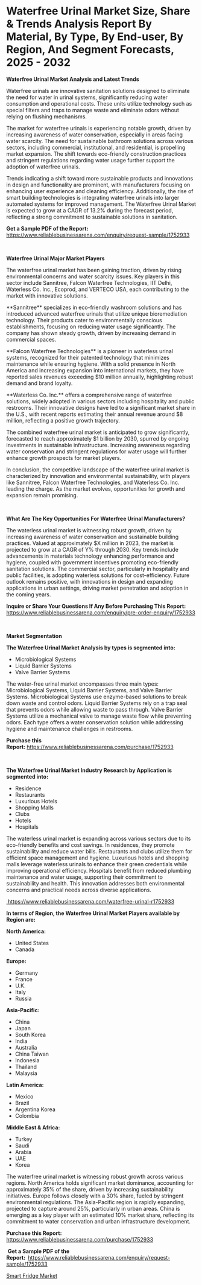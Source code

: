<p><h1>Waterfree Urinal Market Size, Share & Trends Analysis Report By Material, By Type, By End-user, By Region, And Segment Forecasts, 2025 - 2032</h1></p><p><strong>Waterfree Urinal Market Analysis and Latest Trends</strong></p>
<p><p>Waterfree urinals are innovative sanitation solutions designed to eliminate the need for water in urinal systems, significantly reducing water consumption and operational costs. These units utilize technology such as special filters and traps to manage waste and eliminate odors without relying on flushing mechanisms. </p><p>The market for waterfree urinals is experiencing notable growth, driven by increasing awareness of water conservation, especially in areas facing water scarcity. The need for sustainable bathroom solutions across various sectors, including commercial, institutional, and residential, is propelling market expansion. The shift towards eco-friendly construction practices and stringent regulations regarding water usage further support the adoption of waterfree urinals. </p><p>Trends indicating a shift toward more sustainable products and innovations in design and functionality are prominent, with manufacturers focusing on enhancing user experience and cleaning efficiency. Additionally, the rise of smart building technologies is integrating waterfree urinals into larger automated systems for improved management. The Waterfree Urinal Market is expected to grow at a CAGR of 13.2% during the forecast period, reflecting a strong commitment to sustainable solutions in sanitation.</p></p>
<p><strong>Get a Sample PDF of the Report:&nbsp;</strong> <a href="https://www.reliablebusinessarena.com/enquiry/request-sample/1752933?utm_campaign=3014&utm_medium=2&utm_source=Github&utm_content=ia&utm_term=05042025&utm_id=waterfree-urinal">https://www.reliablebusinessarena.com/enquiry/request-sample/1752933</a></p>
<p>&nbsp;</p>
<p><strong>Waterfree Urinal Major Market Players</strong></p>
<p><p>The waterfree urinal market has been gaining traction, driven by rising environmental concerns and water scarcity issues. Key players in this sector include Sannitree, Falcon Waterfree Technologies, IIT Delhi, Waterless Co. Inc., Ecoprod, and VERTECO USA, each contributing to the market with innovative solutions.</p><p>**Sannitree** specializes in eco-friendly washroom solutions and has introduced advanced waterfree urinals that utilize unique bioremediation technology. Their products cater to environmentally conscious establishments, focusing on reducing water usage significantly. The company has shown steady growth, driven by increasing demand in commercial spaces.</p><p>**Falcon Waterfree Technologies** is a pioneer in waterless urinal systems, recognized for their patented technology that minimizes maintenance while ensuring hygiene. With a solid presence in North America and increasing expansion into international markets, they have reported sales revenues exceeding $10 million annually, highlighting robust demand and brand loyalty.</p><p>**Waterless Co. Inc.** offers a comprehensive range of waterfree solutions, widely adopted in various sectors including hospitality and public restrooms. Their innovative designs have led to a significant market share in the U.S., with recent reports estimating their annual revenue around $8 million, reflecting a positive growth trajectory.</p><p>The combined waterfree urinal market is anticipated to grow significantly, forecasted to reach approximately $1 billion by 2030, spurred by ongoing investments in sustainable infrastructure. Increasing awareness regarding water conservation and stringent regulations for water usage will further enhance growth prospects for market players.</p><p>In conclusion, the competitive landscape of the waterfree urinal market is characterized by innovation and environmental sustainability, with players like Sannitree, Falcon Waterfree Technologies, and Waterless Co. Inc. leading the charge. As the market evolves, opportunities for growth and expansion remain promising.</p></p>
<p>&nbsp;</p>
<p><strong>What Are The Key Opportunities For Waterfree Urinal Manufacturers?</strong></p>
<p><p>The waterless urinal market is witnessing robust growth, driven by increasing awareness of water conservation and sustainable building practices. Valued at approximately $X million in 2023, the market is projected to grow at a CAGR of Y% through 2030. Key trends include advancements in materials technology enhancing performance and hygiene, coupled with government incentives promoting eco-friendly sanitation solutions. The commercial sector, particularly in hospitality and public facilities, is adopting waterless solutions for cost-efficiency. Future outlook remains positive, with innovations in design and expanding applications in urban settings, driving market penetration and adoption in the coming years.</p></p>
<p><strong>Inquire or Share Your Questions If Any Before Purchasing This Report:</strong> <a href="https://www.reliablebusinessarena.com/enquiry/pre-order-enquiry/1752933?utm_campaign=3014&utm_medium=2&utm_source=Github&utm_content=ia&utm_term=05042025&utm_id=waterfree-urinal">https://www.reliablebusinessarena.com/enquiry/pre-order-enquiry/1752933</a></p>
<p>&nbsp;</p>
<p><strong>Market Segmentation</strong></p>
<p><strong>The Waterfree Urinal Market Analysis by types is segmented into:</strong></p>
<p><ul><li>Microbiological Systems</li><li>Liquid Barrier Systems </li><li>Valve Barrier Systems </li></ul></p>
<p><p>The water-free urinal market encompasses three main types: Microbiological Systems, Liquid Barrier Systems, and Valve Barrier Systems. Microbiological Systems use enzyme-based solutions to break down waste and control odors. Liquid Barrier Systems rely on a trap seal that prevents odors while allowing waste to pass through. Valve Barrier Systems utilize a mechanical valve to manage waste flow while preventing odors. Each type offers a water conservation solution while addressing hygiene and maintenance challenges in restrooms.</p></p>
<p><strong>Purchase this Report:&nbsp;</strong><a href="https://www.reliablebusinessarena.com/purchase/1752933?utm_campaign=3014&utm_medium=2&utm_source=Github&utm_content=ia&utm_term=05042025&utm_id=waterfree-urinal">https://www.reliablebusinessarena.com/purchase/1752933</a></p>
<p>&nbsp;</p>
<p><strong>The Waterfree Urinal Market Industry Research by Application is segmented into:</strong></p>
<p><ul><li>Residence</li><li>Restaurants</li><li>Luxurious Hotels</li><li>Shopping Malls</li><li>Clubs</li><li>Hotels</li><li>Hospitals</li></ul></p>
<p><p>The waterless urinal market is expanding across various sectors due to its eco-friendly benefits and cost savings. In residences, they promote sustainability and reduce water bills. Restaurants and clubs utilize them for efficient space management and hygiene. Luxurious hotels and shopping malls leverage waterless urinals to enhance their green credentials while improving operational efficiency. Hospitals benefit from reduced plumbing maintenance and water usage, supporting their commitment to sustainability and health. This innovation addresses both environmental concerns and practical needs across diverse applications.</p></p>
<p><a href="https://www.reliablebusinessarena.com/waterfree-urinal-r1752933?utm_campaign=3014&utm_medium=2&utm_source=Github&utm_content=ia&utm_term=05042025&utm_id=waterfree-urinal">&nbsp;https://www.reliablebusinessarena.com/waterfree-urinal-r1752933</a></p>
<p><strong>In terms of Region, the Waterfree Urinal Market Players available by Region are:</strong></p>
<p>
    <p> <strong> North America: </strong>
        <ul>
            <li>United States</li>
            <li>Canada</li>
        </ul>
        </p> 
    <p> <strong> Europe: </strong>
        <ul>
            <li>Germany</li>
            <li>France</li>
            <li>U.K.</li>
            <li>Italy</li>
            <li>Russia</li>
        </ul>
        </p> 
    <p> <strong> Asia-Pacific: </strong>
        <ul>
            <li>China</li>
            <li>Japan</li>
            <li>South Korea</li>
            <li>India</li>
            <li>Australia</li>
            <li>China Taiwan</li>
            <li>Indonesia</li>
            <li>Thailand</li>
            <li>Malaysia</li>
        </ul>
        </p> 
    <p> <strong> Latin America: </strong>
        <ul>
            <li>Mexico</li>
            <li>Brazil</li>
            <li>Argentina Korea</li>
            <li>Colombia</li>
        </ul>
        </p> 
    <p> <strong> Middle East & Africa: </strong>
        <ul>
            <li>Turkey</li>
            <li>Saudi</li>
            <li>Arabia</li>
            <li>UAE</li>
            <li>Korea</li>
        </ul>
    </p>
    </p>
<p><p>The waterfree urinal market is witnessing robust growth across various regions. North America holds significant market dominance, accounting for approximately 35% of the share, driven by increasing sustainability initiatives. Europe follows closely with a 30% share, fueled by stringent environmental regulations. The Asia-Pacific region is rapidly expanding, projected to capture around 25%, particularly in urban areas. China is emerging as a key player with an estimated 10% market share, reflecting its commitment to water conservation and urban infrastructure development.</p></p>
<p><strong>Purchase this Report: </strong><a href="https://www.reliablebusinessarena.com/purchase/1752933?utm_campaign=3014&utm_medium=2&utm_source=Github&utm_content=ia&utm_term=05042025&utm_id=waterfree-urinal">https://www.reliablebusinessarena.com/purchase/1752933</a></p>
<p>&nbsp;<strong>Get a Sample PDF of the Report:&nbsp;&nbsp;</strong><a href="https://www.reliablebusinessarena.com/enquiry/request-sample/1752933?utm_campaign=3014&utm_medium=2&utm_source=Github&utm_content=ia&utm_term=05042025&utm_id=waterfree-urinal">https://www.reliablebusinessarena.com/enquiry/request-sample/1752933</a></p>
<p><strong></strong></p>
<p><p><a href="https://github.com/lalolatiot/Market-Research-Report-List-1/blob/main/smart-fridge-market.md?utm_campaign=3014&utm_medium=2&utm_source=Github&utm_content=ia&utm_term=05042025&utm_id=waterfree-urinal">Smart Fridge Market</a></p></p>